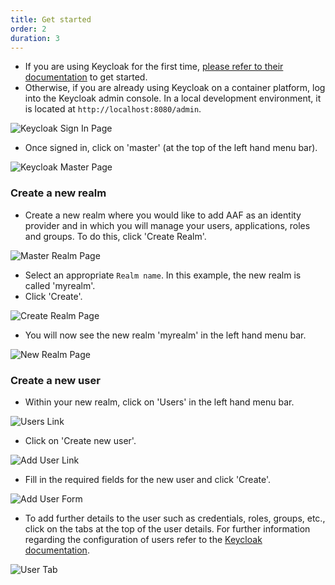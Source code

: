 ```yaml
---
title: Get started
order: 2
duration: 3
---
```


* If you are using Keycloak for the first time, [please refer to their documentation](https://www.keycloak.org/documentation) to get started.
* Otherwise, if you are already using Keycloak on a container platform, log into the Keycloak admin console. In a local development environment, it is located at `http://localhost:8080/admin`.

![Keycloak Sign In Page](/assets/images/connect-with-keycloak/keycloak-signin-page.png)

* Once signed in, click on 'master' (at the top of the left hand menu bar).

![Keycloak Master Page](/assets/images/connect-with-keycloak/keycloak-master-realm-page.png)

### Create a new realm

* Create a new realm where you would like to add AAF as an identity provider and in which you will manage your users, applications, roles and groups. To do this, click 'Create Realm'.

![Master Realm Page](/assets/images/connect-with-keycloak/keycloak-create-realm.png)

* Select an appropriate `Realm name`. In this example, the new realm is called 'myrealm'.
* Click 'Create'.

![Create Realm Page](/assets/images/connect-with-keycloak/keycloak-create-realm-2.png)

* You will now see the new realm 'myrealm' in the left hand menu bar.

![New Realm Page](/assets/images/connect-with-keycloak/created-realm.png)

### Create a new user

* Within your new realm, click on 'Users' in the left hand menu bar.

![Users Link](/assets/images/connect-with-keycloak/navigate-to-users.png)

* Click on 'Create new user'.

![Add User Link](/assets/images/connect-with-keycloak/create-new-user.png)

* Fill in the required fields for the new user and click 'Create'.

![Add User Form](/assets/images/connect-with-keycloak/add-user-form.png)

* To add further details to the user such as credentials, roles, groups, etc., click on the tabs at the top of the 
  user details. For further information regarding the configuration of users refer to the [Keycloak documentation](https://www.keycloak.org/documentation).

![User Tab](/assets/images/connect-with-keycloak/user-tab.png)
